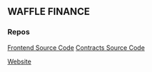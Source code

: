 ## WAFFLE FINANCE

### Repos
[Frontend Source Code](https://github.com/WaffleFinance/waffle-frontend)
[Contracts Source Code](https://github.com/WaffleFinance/waffle)

[Website](https://waffle-frontend.vercel.app/)
